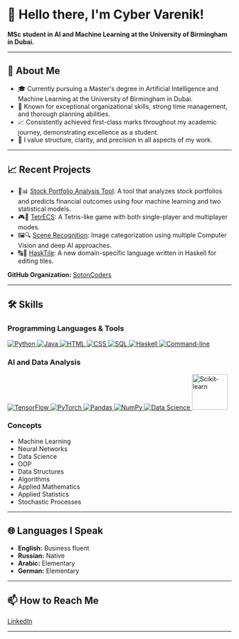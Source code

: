 # 👋 Hello there, I'm Cyber Varenik!

**MSc student in AI and Machine Learning at the University of Birmingham in Dubai.**

---

## 🚀 About Me

- 🎓 Currently pursuing a Master's degree in Artificial Intelligence and Machine Learning at the University of Birmingham in Dubai.
- 🌟 Known for exceptional organizational skills, strong time management, and thorough planning abilities.
- 📈 Consistently achieved first-class marks throughout my academic journey, demonstrating excellence as a student.
- 📐 I value structure, clarity, and precision in all aspects of my work.

---

## 📈 Recent Projects
- 💼📊 [Stock Portfolio Analysis Tool](https://github.com/Cyber-Var/PortfolioAnalysisAndSimulationTool): A tool that analyzes stock portfolios and predicts financial outcomes using four machine learning and two statistical models.
- 🎮🧩 [TetrECS](https://github.com/Cyber-Var/TetrECS): A Tetris-like game with both single-player and multiplayer modes.
- 🖼️🔍 [Scene Recognition](https://github.com/SotonCoders/scene_recognition): Image categorization using multiple Computer Vision and deep AI approaches.
- 🔠👾 [HaskTile](https://github.com/SotonCoders/HaskTile): A new domain-specific language written in Haskell for editing tiles.

**GitHub Organization:** [SotonCoders](https://github.com/SotonCoders)

---

## 🛠 Skills

### Programming Languages & Tools

<a href="https://www.python.org/" target="_blank">
  <img src="https://img.icons8.com/color/48/000000/python.png" alt="Python" title="Python"/>
</a>
<a href="https://www.java.com/" target="_blank">
  <img src="https://img.icons8.com/color/48/000000/java-coffee-cup-logo.png" alt="Java" title="Java"/>
</a>
<a href="https://www.w3schools.com/html/" target="_blank">
  <img src="https://img.icons8.com/color/48/000000/html-5--v1.png" alt="HTML" title="HTML"/>
</a>
<a href="https://www.w3schools.com/css/" target="_blank">
  <img src="https://img.icons8.com/color/48/000000/css3.png" alt="CSS" title="CSS"/>
</a>
<a href="https://www.mysql.com/" target="_blank">
  <img src="https://img.icons8.com/color/48/000000/mysql-logo.png" alt="SQL" title="SQL"/>
</a>
<a href="https://www.haskell.org/" target="_blank">
  <img src="https://img.icons8.com/color/48/000000/haskell.png" alt="Haskell" title="Haskell"/>
</a>
<a href="https://en.wikipedia.org/wiki/Command-line_interface" target="_blank">
  <img src="https://img.icons8.com/windows/48/000000/console.png" alt="Command-line" title="Command-line"/>
</a>

### AI and Data Analysis

<a href="https://www.tensorflow.org/" target="_blank">
  <img src="https://img.icons8.com/color/48/000000/tensorflow.png" alt="TensorFlow" title="TensorFlow"/>
</a>
<a href="https://pytorch.org/" target="_blank">
  <img src="https://img.icons8.com/?size=100&id=jH4BpkMnRrU5&format=png&color=000000" alt="PyTorch" title="PyTorch"/>
</a>
<a href="https://pandas.pydata.org/" target="_blank">
  <img src="https://img.icons8.com/?id=xSkewUSqtErH&format=png&color=000000" alt="Pandas" title="Pandas"/>
</a>
<a href="https://numpy.org/" target="_blank">
  <img src="https://img.icons8.com/?id=aR9CXyMagKIS&format=png&color=000000" alt="NumPy" title="NumPy"/>
</a>
<a href="https://www.datascience.com/" target="_blank">
  <img src="https://img.icons8.com/?size=50&id=Uurl4wPm2b86&format=png&color=000000" alt="Data Science" title="Data Science"/>
</a>
<a href="https://scikit-learn.org/" target="_blank">
  <img src="https://upload.wikimedia.org/wikipedia/commons/0/05/Scikit_learn_logo_small.svg" alt="Scikit-learn" title="Scikit-learn" width=80/>
</a>

### Concepts

- Machine Learning
- Neural Networks
- Data Science
- OOP
- Data Structures
- Algorithms
- Applied Mathematics
- Applied Statistics
- Stochastic Processes

---

## 🌐 Languages I Speak

- **English:** Business fluent
- **Russian:** Native
- **Arabic:** Elementary
- **German:** Elementary

---

## 📫 How to Reach Me

[LinkedIn](https://www.linkedin.com/in/kim-renata/)

---
